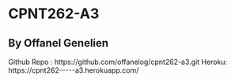 <h1><strong> CPNT262-A3 </h1></strong>
<h2> By Offanel Genelien </h2>
<body>
<p>
Github Repo : https://github.com/offanelog/cpnt262-a3.git
Heroku: https://cpnt262-----a3.herokuapp.com/
</p>
</body>
